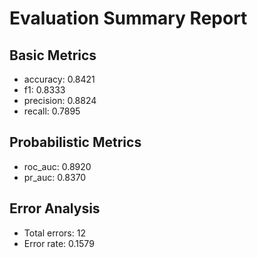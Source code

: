 # Evaluation Summary Report

## Basic Metrics

- accuracy: 0.8421
- f1: 0.8333
- precision: 0.8824
- recall: 0.7895

## Probabilistic Metrics

- roc_auc: 0.8920
- pr_auc: 0.8370

## Error Analysis

- Total errors: 12
- Error rate: 0.1579
